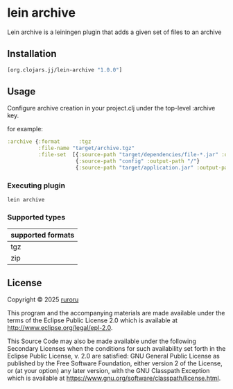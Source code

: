 # lein archive

Lein archive is a leiningen plugin that adds a given set of files to an archive


## Installation

```clojure
[org.clojars.jj/lein-archive "1.0.0"]
```

## Usage

Configure archive creation in your project.clj under the top-level :archive key.

for example:

```clojure
:archive {:format      :tgz
          :file-name "target/archive.tgz"
          :file-set  [{:source-path "target/dependencies/file-*.jar" :output-path "/jar-files/"}
                      {:source-path "config" :output-path "/"}
                      {:source-path "target/application.jar" :output-path "/jar-files"}]}
```

### Executing plugin
```shell
lein archive
```

### Supported types

| supported formats |
|-------------------|
| tgz               |
| zip               |

## License

Copyright © 2025 [ruroru](https://github.com/ruroru)

This program and the accompanying materials are made available under the
terms of the Eclipse Public License 2.0 which is available at
http://www.eclipse.org/legal/epl-2.0.

This Source Code may also be made available under the following Secondary
Licenses when the conditions for such availability set forth in the Eclipse
Public License, v. 2.0 are satisfied: GNU General Public License as published by
the Free Software Foundation, either version 2 of the License, or (at your
option) any later version, with the GNU Classpath Exception which is available
at https://www.gnu.org/software/classpath/license.html.
